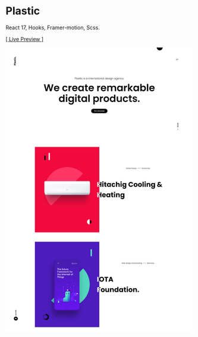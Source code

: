# Plastic

React 17, Hooks, Framer-motion, Scss.

<a href="https://rezamehdipour.ir/plastic">[ Live Preview ]</a>

![preview](preview.jpg)
